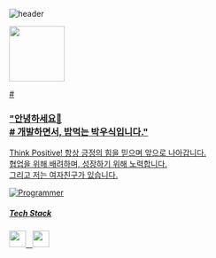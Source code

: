 ![header](https://capsule-render.vercel.app/api?type=venom&color=auto&height=300&section=header&text=I`m&nbsp;woosik&fontSize=90)

<a href="https://www.youtube.com/watch?v=w9DfC2BHGPA" target="_blank">
<img src="https://www.google.com/images/branding/googlelogo/1x/googlelogo_color_272x92dp.png" width="100px">

<div align="left">

#<h3>"안녕하세요👋<br>
#&nbsp;개발하면서, 밥먹는 박우식입니다."</h3>

<p>Think Positive! 항상 긍정의 힘을 믿으며 앞으로 나아갑니다.<br>
협업을 위해 배려하며, 성장하기 위해 노력합니다.<br>
그리고 저는 여자친구가 있습니다.</p>

![Programmer](https://example.com/path/to/programmer-image.png)

<h5>Tech Stack</h5>
<img src = "https://img.shields.io/badge/Slack-4A154B?style=for-the-badge&logo=slack&logoColor=white" height="30px"> &nbsp; <img src = "https://img.shields.io/badge/Jira-0052CC?style=for-the-badge&logo=Jira&logoColor=white" height="30px">

</div>
